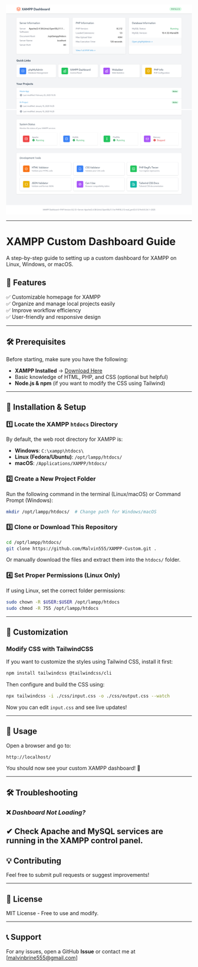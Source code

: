 ![Custom XAMPP Dashboard Preview](preview-1.png) ![Custom XAMPP Dashboard Preview](preview-2.png)

---

# **XAMPP Custom Dashboard Guide**  

A step-by-step guide to setting up a custom dashboard for XAMPP on Linux, Windows, or macOS.  

## **📌 Features**  
✅ Customizable homepage for XAMPP  
✅ Organize and manage local projects easily  
✅ Improve workflow efficiency  
✅ User-friendly and responsive design  

---

## **🛠️ Prerequisites**  
Before starting, make sure you have the following:  
- **XAMPP Installed** → [Download Here](https://www.apachefriends.org/)  
- Basic knowledge of HTML, PHP, and CSS (optional but helpful)  
- **Node.js & npm** (if you want to modify the CSS using Tailwind)  

---

## **📂 Installation & Setup**  

### **1️⃣ Locate the XAMPP `htdocs` Directory**  
By default, the web root directory for XAMPP is:  
- **Windows**: `C:\xampp\htdocs\`  
- **Linux (Fedora/Ubuntu)**: `/opt/lampp/htdocs/`  
- **macOS**: `/Applications/XAMPP/htdocs/`  

### **2️⃣ Create a New Project Folder**  
Run the following command in the terminal (Linux/macOS) or Command Prompt (Windows):  
```bash
mkdir /opt/lampp/htdocs/  # Change path for Windows/macOS
```

### **3️⃣ Clone or Download This Repository**  
```bash
cd /opt/lampp/htdocs/
git clone https://github.com/Malvin555/XAMPP-Custom.git .
```
Or manually download the files and extract them into the `htdocs/` folder.  

### **4️⃣ Set Proper Permissions (Linux Only)**  
If using Linux, set the correct folder permissions:  
```bash
sudo chown -R $USER:$USER /opt/lampp/htdocs
sudo chmod -R 755 /opt/lampp/htdocs
```

---

## **🎨 Customization**  
### **Modify CSS with TailwindCSS**  
If you want to customize the styles using Tailwind CSS, install it first:  
```bash
npm install tailwindcss @tailwindcss/cli
```
Then configure and build the CSS using:  
```bash
npx tailwindcss -i ./css/input.css -o ./css/output.css --watch
```
Now you can edit `input.css` and see live updates!

---

## **🚀 Usage**  
Open a browser and go to:  
```
http://localhost/
```
You should now see your custom XAMPP dashboard! 🎉  

---

## **🛠️ Troubleshooting**  
### ❌ *Dashboard Not Loading?*  
✔ Check Apache and MySQL services are running in the XAMPP control panel.  
---

## **💡 Contributing**  
Feel free to submit pull requests or suggest improvements!  

---

## **📜 License**  
MIT License - Free to use and modify.  

---

## **📞 Support**  
For any issues, open a GitHub **Issue** or contact me at [malvinbrine555@gmail.com]  
